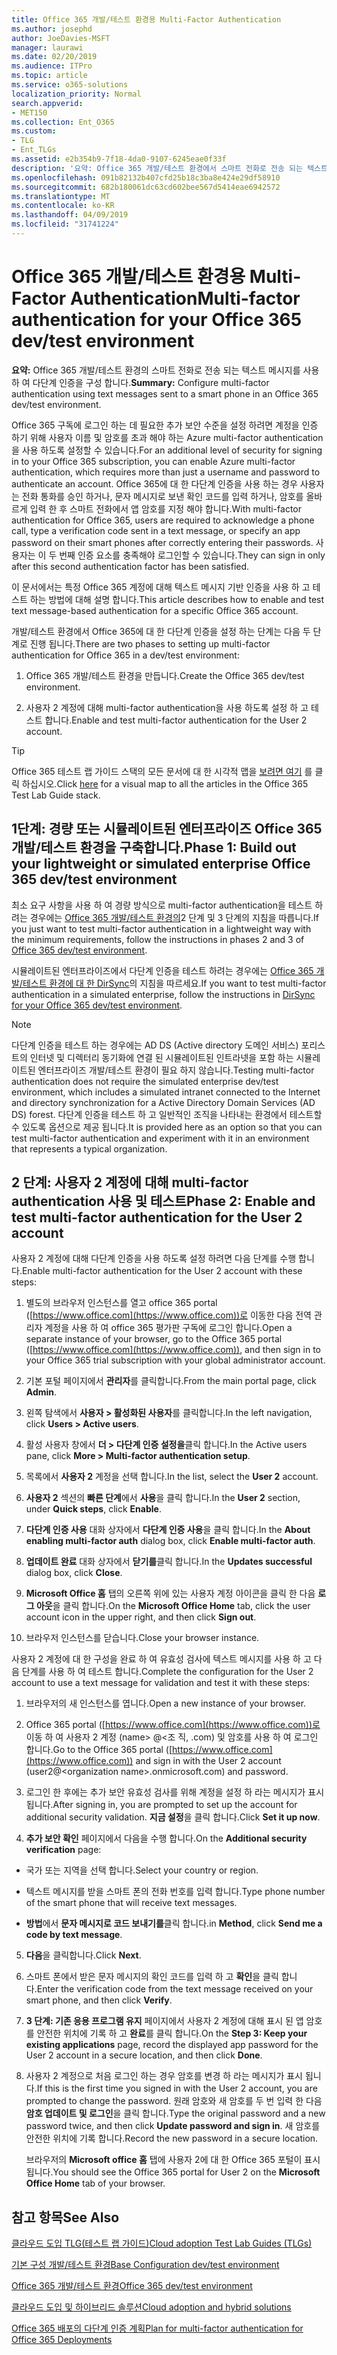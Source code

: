 ```yaml
---
title: Office 365 개발/테스트 환경용 Multi-Factor Authentication
ms.author: josephd
author: JoeDavies-MSFT
manager: laurawi
ms.date: 02/20/2019
ms.audience: ITPro
ms.topic: article
ms.service: o365-solutions
localization_priority: Normal
search.appverid:
- MET150
ms.collection: Ent_O365
ms.custom:
- TLG
- Ent_TLGs
ms.assetid: e2b354b9-7f18-4da0-9107-6245eae0f33f
description: '요약: Office 365 개발/테스트 환경에서 스마트 전화로 전송 되는 텍스트 메시지를 사용 하 여 다단계 인증을 구성 합니다.'
ms.openlocfilehash: 091b82132b407cfd25b18c3ba8e424e29df58910
ms.sourcegitcommit: 682b180061dc63cd602bee567d5414eae6942572
ms.translationtype: MT
ms.contentlocale: ko-KR
ms.lasthandoff: 04/09/2019
ms.locfileid: "31741224"
---
```

# <a name="multi-factor-authentication-for-your-office-365-devtest-environment"></a><span data-ttu-id="6cf0e-103">Office 365 개발/테스트 환경용 Multi-Factor Authentication</span><span class="sxs-lookup"><span data-stu-id="6cf0e-103">Multi-factor authentication for your Office 365 dev/test environment</span></span>

 <span data-ttu-id="6cf0e-104">**요약:** Office 365 개발/테스트 환경의 스마트 전화로 전송 되는 텍스트 메시지를 사용 하 여 다단계 인증을 구성 합니다.</span><span class="sxs-lookup"><span data-stu-id="6cf0e-104">**Summary:** Configure multi-factor authentication using text messages sent to a smart phone in an Office 365 dev/test environment.</span></span>
  
<span data-ttu-id="6cf0e-105">Office 365 구독에 로그인 하는 데 필요한 추가 보안 수준을 설정 하려면 계정을 인증 하기 위해 사용자 이름 및 암호를 초과 해야 하는 Azure multi-factor authentication을 사용 하도록 설정할 수 있습니다.</span><span class="sxs-lookup"><span data-stu-id="6cf0e-105">For an additional level of security for signing in to your Office 365 subscription, you can enable Azure multi-factor authentication, which requires more than just a username and password to authenticate an account.</span></span> <span data-ttu-id="6cf0e-106">Office 365에 대 한 다단계 인증을 사용 하는 경우 사용자는 전화 통화를 승인 하거나, 문자 메시지로 보낸 확인 코드를 입력 하거나, 암호를 올바르게 입력 한 후 스마트 전화에서 앱 암호를 지정 해야 합니다.</span><span class="sxs-lookup"><span data-stu-id="6cf0e-106">With multi-factor authentication for Office 365, users are required to acknowledge a phone call, type a verification code sent in a text message, or specify an app password on their smart phones after correctly entering their passwords.</span></span> <span data-ttu-id="6cf0e-107">사용자는 이 두 번째 인증 요소를 충족해야 로그인할 수 있습니다.</span><span class="sxs-lookup"><span data-stu-id="6cf0e-107">They can sign in only after this second authentication factor has been satisfied.</span></span> 
  
<span data-ttu-id="6cf0e-108">이 문서에서는 특정 Office 365 계정에 대해 텍스트 메시지 기반 인증을 사용 하 고 테스트 하는 방법에 대해 설명 합니다.</span><span class="sxs-lookup"><span data-stu-id="6cf0e-108">This article describes how to enable and test text message-based authentication for a specific Office 365 account.</span></span>
  
<span data-ttu-id="6cf0e-109">개발/테스트 환경에서 Office 365에 대 한 다단계 인증을 설정 하는 단계는 다음 두 단계로 진행 됩니다.</span><span class="sxs-lookup"><span data-stu-id="6cf0e-109">There are two phases to setting up multi-factor authentication for Office 365 in a dev/test environment:</span></span>
  
1. <span data-ttu-id="6cf0e-110">Office 365 개발/테스트 환경을 만듭니다.</span><span class="sxs-lookup"><span data-stu-id="6cf0e-110">Create the Office 365 dev/test environment.</span></span>
    
2. <span data-ttu-id="6cf0e-111">사용자 2 계정에 대해 multi-factor authentication을 사용 하도록 설정 하 고 테스트 합니다.</span><span class="sxs-lookup"><span data-stu-id="6cf0e-111">Enable and test multi-factor authentication for the User 2 account.</span></span>
    
> [!TIP]
> <span data-ttu-id="6cf0e-112">Office 365 테스트 랩 가이드 스택의 모든 문서에 대 한 시각적 맵을 [보려면 여기](http://aka.ms/catlgstack) 를 클릭 하십시오.</span><span class="sxs-lookup"><span data-stu-id="6cf0e-112">Click [here](http://aka.ms/catlgstack) for a visual map to all the articles in the Office 365 Test Lab Guide stack.</span></span>
  
## <a name="phase-1-build-out-your-lightweight-or-simulated-enterprise-office-365-devtest-environment"></a><span data-ttu-id="6cf0e-113">1단계: 경량 또는 시뮬레이트된 엔터프라이즈 Office 365 개발/테스트 환경을 구축합니다.</span><span class="sxs-lookup"><span data-stu-id="6cf0e-113">Phase 1: Build out your lightweight or simulated enterprise Office 365 dev/test environment</span></span>

<span data-ttu-id="6cf0e-114">최소 요구 사항을 사용 하 여 경량 방식으로 multi-factor authentication을 테스트 하려는 경우에는 [Office 365 개발/테스트 환경의](office-365-dev-test-environment.md)2 단계 및 3 단계의 지침을 따릅니다.</span><span class="sxs-lookup"><span data-stu-id="6cf0e-114">If you just want to test multi-factor authentication in a lightweight way with the minimum requirements, follow the instructions in phases 2 and 3 of [Office 365 dev/test environment](office-365-dev-test-environment.md).</span></span>
  
<span data-ttu-id="6cf0e-115">시뮬레이트된 엔터프라이즈에서 다단계 인증을 테스트 하려는 경우에는 [Office 365 개발/테스트 환경에 대 한 DirSync](dirsync-for-your-office-365-dev-test-environment.md)의 지침을 따르세요.</span><span class="sxs-lookup"><span data-stu-id="6cf0e-115">If you want to test multi-factor authentication in a simulated enterprise, follow the instructions in [DirSync for your Office 365 dev/test environment](dirsync-for-your-office-365-dev-test-environment.md).</span></span>
  
> [!NOTE]
> <span data-ttu-id="6cf0e-116">다단계 인증을 테스트 하는 경우에는 AD DS (Active directory 도메인 서비스) 포리스트의 인터넷 및 디렉터리 동기화에 연결 된 시뮬레이트된 인트라넷을 포함 하는 시뮬레이트된 엔터프라이즈 개발/테스트 환경이 필요 하지 않습니다.</span><span class="sxs-lookup"><span data-stu-id="6cf0e-116">Testing multi-factor authentication does not require the simulated enterprise dev/test environment, which includes a simulated intranet connected to the Internet and directory synchronization for a Active Directory Domain Services (AD DS) forest.</span></span> <span data-ttu-id="6cf0e-117">다단계 인증을 테스트 하 고 일반적인 조직을 나타내는 환경에서 테스트할 수 있도록 옵션으로 제공 됩니다.</span><span class="sxs-lookup"><span data-stu-id="6cf0e-117">It is provided here as an option so that you can test multi-factor authentication and experiment with it in an environment that represents a typical organization.</span></span> 
  
## <a name="phase-2-enable-and-test-multi-factor-authentication-for-the-user-2-account"></a><span data-ttu-id="6cf0e-118">2 단계: 사용자 2 계정에 대해 multi-factor authentication 사용 및 테스트</span><span class="sxs-lookup"><span data-stu-id="6cf0e-118">Phase 2: Enable and test multi-factor authentication for the User 2 account</span></span>

<span data-ttu-id="6cf0e-119">사용자 2 계정에 대해 다단계 인증을 사용 하도록 설정 하려면 다음 단계를 수행 합니다.</span><span class="sxs-lookup"><span data-stu-id="6cf0e-119">Enable multi-factor authentication for the User 2 account with these steps:</span></span>
  
1. <span data-ttu-id="6cf0e-120">별도의 브라우저 인스턴스를 열고 office 365 portal ([https://www.office.com](https://www.office.com))로 이동한 다음 전역 관리자 계정을 사용 하 여 office 365 평가판 구독에 로그인 합니다.</span><span class="sxs-lookup"><span data-stu-id="6cf0e-120">Open a separate instance of your browser, go to the Office 365 portal ([https://www.office.com](https://www.office.com)), and then sign in to your Office 365 trial subscription with your global administrator account.</span></span>
    
2. <span data-ttu-id="6cf0e-121">기본 포털 페이지에서 **관리자**를 클릭합니다.</span><span class="sxs-lookup"><span data-stu-id="6cf0e-121">From the main portal page, click **Admin**.</span></span>
    
3. <span data-ttu-id="6cf0e-122">왼쪽 탐색에서 **사용자 > 활성화된 사용자**를 클릭합니다.</span><span class="sxs-lookup"><span data-stu-id="6cf0e-122">In the left navigation, click **Users > Active users**.</span></span>
    
4. <span data-ttu-id="6cf0e-123">활성 사용자 창에서 **더 > 다단계 인증 설정을**클릭 합니다.</span><span class="sxs-lookup"><span data-stu-id="6cf0e-123">In the Active users pane, click **More > Multi-factor authentication setup**.</span></span>
    
5. <span data-ttu-id="6cf0e-124">목록에서 **사용자 2** 계정을 선택 합니다.</span><span class="sxs-lookup"><span data-stu-id="6cf0e-124">In the list, select the **User 2** account.</span></span>
    
6. <span data-ttu-id="6cf0e-125">**사용자 2** 섹션의 **빠른 단계**에서 **사용**을 클릭 합니다.</span><span class="sxs-lookup"><span data-stu-id="6cf0e-125">In the **User 2** section, under **Quick steps**, click **Enable**.</span></span>
    
7. <span data-ttu-id="6cf0e-126">**다단계 인증 사용** 대화 상자에서 **다단계 인증 사용**을 클릭 합니다.</span><span class="sxs-lookup"><span data-stu-id="6cf0e-126">In the **About enabling multi-factor auth** dialog box, click **Enable multi-factor auth**.</span></span>
    
8. <span data-ttu-id="6cf0e-127">**업데이트 완료** 대화 상자에서 **닫기를**클릭 합니다.</span><span class="sxs-lookup"><span data-stu-id="6cf0e-127">In the **Updates successful** dialog box, click **Close**.</span></span>
    
9. <span data-ttu-id="6cf0e-128">**Microsoft Office 홈** 탭의 오른쪽 위에 있는 사용자 계정 아이콘을 클릭 한 다음 **로그 아웃**을 클릭 합니다.</span><span class="sxs-lookup"><span data-stu-id="6cf0e-128">On the **Microsoft Office Home** tab, click the user account icon in the upper right, and then click **Sign out**.</span></span>
    
10. <span data-ttu-id="6cf0e-129">브라우저 인스턴스를 닫습니다.</span><span class="sxs-lookup"><span data-stu-id="6cf0e-129">Close your browser instance.</span></span>
    
<span data-ttu-id="6cf0e-130">사용자 2 계정에 대 한 구성을 완료 하 여 유효성 검사에 텍스트 메시지를 사용 하 고 다음 단계를 사용 하 여 테스트 합니다.</span><span class="sxs-lookup"><span data-stu-id="6cf0e-130">Complete the configuration for the User 2 account to use a text message for validation and test it with these steps:</span></span>
  
1. <span data-ttu-id="6cf0e-131">브라우저의 새 인스턴스를 엽니다.</span><span class="sxs-lookup"><span data-stu-id="6cf0e-131">Open a new instance of your browser.</span></span>
    
2. <span data-ttu-id="6cf0e-132">Office 365 portal ([https://www.office.com](https://www.office.com))로 이동 하 여 사용자 2 계정 (name> @\<조 직, .com) 및 암호를 사용 하 여 로그인 합니다.</span><span class="sxs-lookup"><span data-stu-id="6cf0e-132">Go to the Office 365 portal ([https://www.office.com](https://www.office.com)) and sign in with the User 2 account (user2@\<organization name>.onmicrosoft.com) and password.</span></span>
    
3. <span data-ttu-id="6cf0e-133">로그인 한 후에는 추가 보안 유효성 검사를 위해 계정을 설정 하 라는 메시지가 표시 됩니다.</span><span class="sxs-lookup"><span data-stu-id="6cf0e-133">After signing in, you are prompted to set up the account for additional security validation.</span></span> <span data-ttu-id="6cf0e-134">**지금 설정**을 클릭 합니다.</span><span class="sxs-lookup"><span data-stu-id="6cf0e-134">Click **Set it up now**.</span></span>
    
4. <span data-ttu-id="6cf0e-135">**추가 보안 확인** 페이지에서 다음을 수행 합니다.</span><span class="sxs-lookup"><span data-stu-id="6cf0e-135">On the **Additional security verification** page:</span></span>
    
  - <span data-ttu-id="6cf0e-136">국가 또는 지역을 선택 합니다.</span><span class="sxs-lookup"><span data-stu-id="6cf0e-136">Select your country or region.</span></span>
    
  - <span data-ttu-id="6cf0e-137">텍스트 메시지를 받을 스마트 폰의 전화 번호를 입력 합니다.</span><span class="sxs-lookup"><span data-stu-id="6cf0e-137">Type phone number of the smart phone that will receive text messages.</span></span>
    
  - <span data-ttu-id="6cf0e-138">**방법**에서 **문자 메시지로 코드 보내기를**클릭 합니다.</span><span class="sxs-lookup"><span data-stu-id="6cf0e-138">in **Method**, click **Send me a code by text message**.</span></span>
    
5. <span data-ttu-id="6cf0e-139">**다음**을 클릭합니다.</span><span class="sxs-lookup"><span data-stu-id="6cf0e-139">Click **Next**.</span></span>
    
6. <span data-ttu-id="6cf0e-140">스마트 폰에서 받은 문자 메시지의 확인 코드를 입력 하 고 **확인**을 클릭 합니다.</span><span class="sxs-lookup"><span data-stu-id="6cf0e-140">Enter the verification code from the text message received on your smart phone, and then click **Verify**.</span></span>
    
7. <span data-ttu-id="6cf0e-141">**3 단계: 기존 응용 프로그램 유지** 페이지에서 사용자 2 계정에 대해 표시 된 앱 암호를 안전한 위치에 기록 하 고 **완료**를 클릭 합니다.</span><span class="sxs-lookup"><span data-stu-id="6cf0e-141">On the **Step 3: Keep your existing applications** page, record the displayed app password for the User 2 account in a secure location, and then click **Done**.</span></span>
    
8. <span data-ttu-id="6cf0e-142">사용자 2 계정으로 처음 로그인 하는 경우 암호를 변경 하 라는 메시지가 표시 됩니다.</span><span class="sxs-lookup"><span data-stu-id="6cf0e-142">If this is the first time you signed in with the User 2 account, you are prompted to change the password.</span></span> <span data-ttu-id="6cf0e-143">원래 암호와 새 암호를 두 번 입력 한 다음 **암호 업데이트 및 로그인**을 클릭 합니다.</span><span class="sxs-lookup"><span data-stu-id="6cf0e-143">Type the original password and a new password twice, and then click **Update password and sign in**.</span></span> <span data-ttu-id="6cf0e-144">새 암호를 안전한 위치에 기록 합니다.</span><span class="sxs-lookup"><span data-stu-id="6cf0e-144">Record the new password in a secure location.</span></span>
    
    <span data-ttu-id="6cf0e-145">브라우저의 **Microsoft office 홈** 탭에 사용자 2에 대 한 Office 365 포털이 표시 됩니다.</span><span class="sxs-lookup"><span data-stu-id="6cf0e-145">You should see the Office 365 portal for User 2 on the **Microsoft Office Home** tab of your browser.</span></span>
    
## <a name="see-also"></a><span data-ttu-id="6cf0e-146">참고 항목</span><span class="sxs-lookup"><span data-stu-id="6cf0e-146">See Also</span></span>

[<span data-ttu-id="6cf0e-147">클라우드 도입 TLG(테스트 랩 가이드)</span><span class="sxs-lookup"><span data-stu-id="6cf0e-147">Cloud adoption Test Lab Guides (TLGs)</span></span>](cloud-adoption-test-lab-guides-tlgs.md)
  
[<span data-ttu-id="6cf0e-148">기본 구성 개발/테스트 환경</span><span class="sxs-lookup"><span data-stu-id="6cf0e-148">Base Configuration dev/test environment</span></span>](base-configuration-dev-test-environment.md)
  
[<span data-ttu-id="6cf0e-149">Office 365 개발/테스트 환경</span><span class="sxs-lookup"><span data-stu-id="6cf0e-149">Office 365 dev/test environment</span></span>](office-365-dev-test-environment.md)
  
[<span data-ttu-id="6cf0e-150">클라우드 도입 및 하이브리드 솔루션</span><span class="sxs-lookup"><span data-stu-id="6cf0e-150">Cloud adoption and hybrid solutions</span></span>](cloud-adoption-and-hybrid-solutions.md)

[<span data-ttu-id="6cf0e-151">Office 365 배포의 다단계 인증 계획</span><span class="sxs-lookup"><span data-stu-id="6cf0e-151">Plan for multi-factor authentication for Office 365 Deployments</span></span>](https://support.office.com/article/Plan-for-multi-factor-authentication-for-Office-365-Deployments-043807b2-21db-4d5c-b430-c8a6dee0e6ba)

